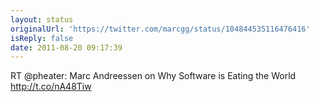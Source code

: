 ```yaml
---
layout: status
originalUrl: 'https://twitter.com/marcgg/status/104844535116476416'
isReply: false
date: 2011-08-20 09:17:39
---
```


RT @pheater: Marc Andreessen on Why Software is Eating the World  http://t.co/nA48Tiw
